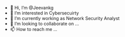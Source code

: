 - 👋 Hi, I’m @Jeevankg
- 👀 I’m interested in Cybersecuirty 
- 🌱 I’m currently working as Network Security Analyst 
- 💞️ I’m looking to collaborate on ...
- 📫 How to reach me ...

<!---
Jeevankg/Jeevankg is a ✨ special ✨ repository because its `README.md` (this file) appears on your GitHub profile.
You can click the Preview link to take a look at your changes.
--->
